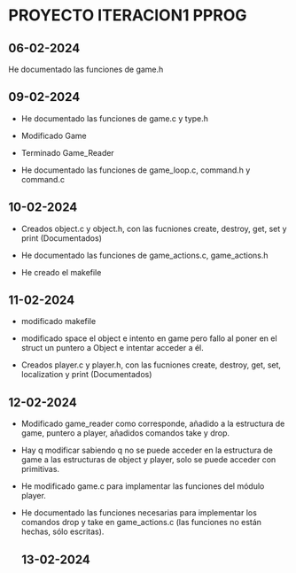 # PROYECTO ITERACION1 PPROG
## 06-02-2024
He documentado las funciones de game.h

## 09-02-2024
- He documentado las funciones de game.c y type.h
- Modificado Game
- Terminado Game_Reader

- He documentado las funciones de game_loop.c, command.h y command.c

## 10-02-2024
- Creados object.c y object.h, con las fucniones create, destroy, get, set y print (Documentados)

- He documentado las funciones de game_actions.c, game_actions.h
- He creado el makefile

## 11-02-2024
- modificado makefile
- modificado space el object e intento en game pero fallo al poner en el struct un puntero a Object 
e intentar acceder a él.

- Creados player.c y player.h, con las fucniones create, destroy, get, set, localization y print (Documentados)

## 12-02-2024
- Modificado game_reader como corresponde, añadido a la estructura de game, puntero a player, añadidos comandos take y drop.
- Hay q modificar sabiendo q no se puede acceder en la estructura de game a las estructuras de object y player, solo se puede acceder con primitivas.

- He modificado game.c para implamentar las funciones del módulo player.
- He documentado las funciones necesarias para implementar los comandos drop y take en game_actions.c (las funciones no están hechas, sólo escritas).

  ## 13-02-2024
  
